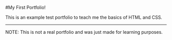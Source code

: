 \#My First Portfolio!



This is an example test portfolio to teach me the basics of HTML and CSS.



---



NOTE: This is not a real portfolio and was just made for learning purposes.

